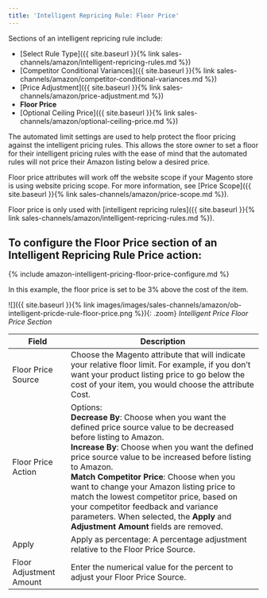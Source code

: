 ```yaml
---
title: 'Intelligent Repricing Rule: Floor Price'
---
```



Sections of an intelligent repricing rule include:

- [Select Rule Type]({{ site.baseurl }}{% link sales-channels/amazon/intelligent-repricing-rules.md %})
- [Competitor Conditional Variances]({{ site.baseurl }}{% link sales-channels/amazon/competitor-conditional-variances.md %})
- [Price Adjustment]({{ site.baseurl }}{% link sales-channels/amazon/price-adjustment.md %})
- **Floor Price**
- [Optional Ceiling Price]({{ site.baseurl }}{% link sales-channels/amazon/optional-ceiling-price.md %})

The automated limit settings are used to help protect the floor pricing against the intelligent pricing rules. This allows the store owner to set a floor for their intelligent pricing rules with the ease of mind that the automated rules will not price their Amazon listing below a desired price.

Floor price attributes will work off the website scope if your Magento store is using website pricing scope. For more information, see [Price Scope]({{ site.baseurl }}{% link sales-channels/amazon/price-scope.md %}).

Floor price is only used with [intelligent repricing rules]({{ site.baseurl }}{% link sales-channels/amazon/intelligent-repricing-rules.md %}).

## To configure the Floor Price section of an Intelligent Repricing Rule Price action:

{% include amazon-intelligent-pricing-floor-price-configure.md %}

In this example, the floor price is set to be 3% above the cost of the item.

![]({{ site.baseurl }}{% link images/images/sales-channels/amazon/ob-intelligent-pricde-rule-floor-price.png %}){: .zoom}
 _Intelligent Price Floor Price Section_

|Field|Description|
|--- |--- |
|Floor Price Source|Choose the Magento attribute that will indicate your relative floor limit. For example, if you don’t want your product listing price to go below the cost of your item, you would choose the attribute Cost. |
|Floor Price Action|Options:<br/>**Decrease By**: Choose when you want the defined price source value to be decreased before listing to Amazon.<br/>**Increase By**: Choose when you want the defined price source value to be increased before listing to Amazon.<br/>**Match Competitor Price**: Choose when you want to change your Amazon listing price to match the lowest competitor price, based on your competitor feedback and variance parameters. When selected, the **Apply** and **Adjustment Amount** fields are removed. |
|Apply|Apply as percentage: A percentage adjustment relative to the Floor Price Source. |
|Floor Adjustment Amount |Enter the numerical value for the percent to adjust your Floor Price Source. |
